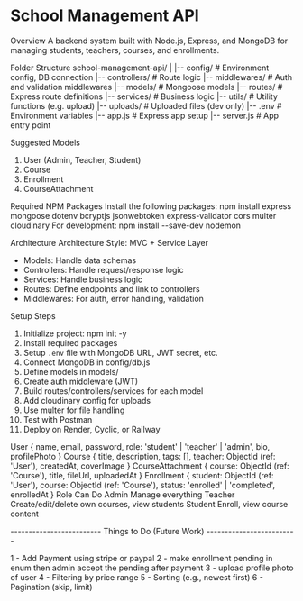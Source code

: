 # School Management API

Overview
A backend system built with Node.js, Express, and MongoDB for managing students, teachers, courses, and enrollments.

Folder Structure
school-management-api/
|
|-- config/ # Environment config, DB connection
|-- controllers/ # Route logic
|-- middlewares/ # Auth and validation middlewares
|-- models/ # Mongoose models
|-- routes/ # Express route definitions
|-- services/ # Business logic
|-- utils/ # Utility functions (e.g. upload)
|-- uploads/ # Uploaded files (dev only)
|-- .env # Environment variables
|-- app.js # Express app setup
|-- server.js # App entry point

Suggested Models
1. User (Admin, Teacher, Student)
2. Course
3. Enrollment
4. CourseAttachment

Required NPM Packages
Install the following packages:
npm install express mongoose dotenv bcryptjs jsonwebtoken express-validator cors multer
cloudinary
For development:
npm install --save-dev nodemon

Architecture
Architecture Style: MVC + Service Layer
- Models: Handle data schemas
- Controllers: Handle request/response logic
- Services: Handle business logic
- Routes: Define endpoints and link to controllers
- Middlewares: For auth, error handling, validation

Setup Steps
1. Initialize project: npm init -y
2. Install required packages
3. Setup `.env` file with MongoDB URL, JWT secret, etc.
4. Connect MongoDB in config/db.js
5. Define models in models/
6. Create auth middleware (JWT)
7. Build routes/controllers/services for each model
8. Add cloudinary config for uploads
9. Use multer for file handling
10. Test with Postman
11. Deploy on Render, Cyclic, or Railway

User {
  name,
  email,
  password,
  role: 'student' | 'teacher' | 'admin',
  bio,
  profilePhoto
}
Course {
  title,
  description,
  tags: [],
  teacher: ObjectId (ref: 'User'),
  createdAt,
  coverImage
}
CourseAttachment {
  course: ObjectId (ref: 'Course'),
  title,
  fileUrl,
  uploadedAt
}
Enrollment {
  student: ObjectId (ref: 'User'),
  course: ObjectId (ref: 'Course'),
  status: 'enrolled' | 'completed',
  enrolledAt
}
Role	    Can Do
Admin	    Manage everything
Teacher	    Create/edit/delete own courses, view students
Student	    Enroll, view course content

------------------------- Things to Do (Future Work) -------------------------

1 - Add Payment using stripe or paypal
2 - make enrollment pending in enum then admin accept the pending after payment
3 - upload profile photo of user
4 - Filtering by price range
5 - Sorting (e.g., newest first)
6 - Pagination (skip, limit)